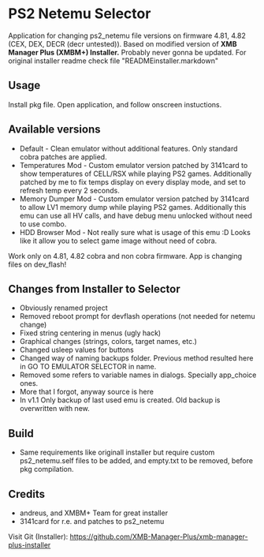 PS2 Netemu Selector
==========================

Application for changing ps2_netemu file versions on firmware 4.81, 4.82 (CEX, DEX, DECR (decr untested)). 
Based on modified version of **XMB Manager Plus (XMBM+) Installer.**
Probably never gonna be updated. For original installer readme check file "READMEinstaller.markdown" 

## Usage

Install pkg file. Open application, and follow onscreen instuctions.

## Available versions

- Default - Clean emulator without additional features. Only standard cobra patches are applied.
- Temperatures Mod - Custom emulator version patched by 3141card to show temperatures of CELL/RSX while playing PS2 games. Additionally patched by me to fix temps display on every display mode, and set to refresh temp every 2 seconds.
- Memory Dumper Mod - Custom emulator version patched by 3141card to allow LV1 memory dump while playing PS2 games. Additionally this emu can use all HV calls, and have debug menu unlocked without need to use combo.
- HDD Browser Mod - Not really sure what is usage of this emu :D Looks like it allow you to select game image without need of cobra. 

Work only on 4.81, 4.82 cobra and non cobra firmware. App is changing files on dev_flash!

## Changes from Installer to Selector

- Obviously renamed project
- Removed reboot prompt for devflash operations (not needed for netemu change) 
- Fixed string centering in menus (ugly hack)
- Graphical changes (strings, colors, target names, etc.)
- Changed usleep values for buttons 
- Changed way of naming backups folder. Previous method resulted here in GO TO EMULATOR SELECTOR in name.
- Removed some refers to variable names in dialogs. Specially app_choice ones.
- More that I forgot, anyway source is here 
- In v1.1 Only backup of last used emu is created. Old backup is overwritten with new.

## Build

- Same requirements like originall installer but require custom ps2_netemu.self files to be added, and empty.txt to be removed, before pkg compilation.

## Credits

- andreus, and XMBM+ Team for great installer
- 3141card for r.e. and patches to ps2_netemu

Visit Git (Installer): https://github.com/XMB-Manager-Plus/xmb-manager-plus-installer
